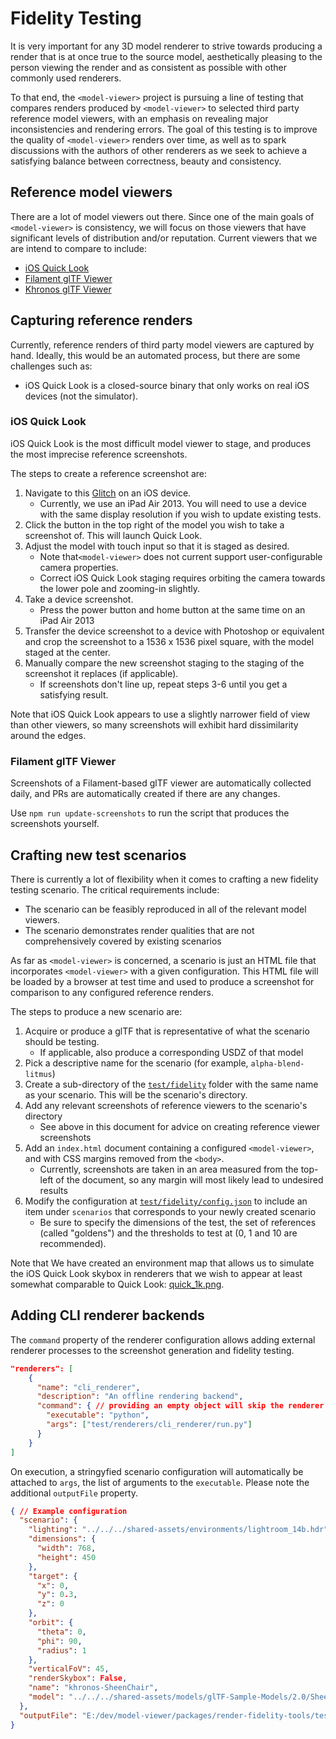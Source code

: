 # Fidelity Testing

It is very important for any 3D model renderer to strive towards producing a
render that is at once true to the source model, aesthetically pleasing to the
person viewing the render and as consistent as possible with other commonly
used renderers.

To that end, the `<model-viewer>` project is pursuing a line of testing that
compares renders produced by `<model-viewer>` to selected third party reference
model viewers, with an emphasis on revealing major inconsistencies and rendering
errors. The goal of this testing is to improve the quality of `<model-viewer>`
renders over time, as well as to spark discussions with the authors of other
renderers as we seek to achieve a satisfying balance between correctness,
beauty and consistency.

## Reference model viewers

There are a lot of model viewers out there. Since one of the main goals of
`<model-viewer>` is consistency, we will focus on those viewers that have
significant levels of distribution and/or reputation. Current viewers that we
are intend to compare to include:

 - [iOS Quick Look](https://developer.apple.com/arkit/gallery/)
 - [Filament glTF Viewer](https://github.com/google/filament/blob/master/samples/gltf_viewer.cpp)
 - [Khronos glTF Viewer](https://github.com/KhronosGroup/glTF-WebGL-PBR/tree/reference-viewer)

## Capturing reference renders

Currently, reference renders of third party model viewers are captured by hand.
Ideally, this would be an automated process, but there are some challenges such
as:

 - iOS Quick Look is a closed-source binary that only works on real iOS devices
   (not the simulator).

### iOS Quick Look

iOS Quick Look is the most difficult model viewer to stage, and produces the
most imprecise reference screenshots.

The steps to create a reference screenshot are:

 1. Navigate to this [Glitch](http://lopsided-motion.glitch.me/usdz.html) on an
    iOS device.
      - Currently, we use an iPad Air 2013. You will need to use a device with
        the same display resolution if you wish to update existing tests.
 2. Click the button in the top right of the model you wish to take a screenshot
    of. This will launch Quick Look.
 3. Adjust the model with touch input so that it is staged as desired.
      - Note that`<model-viewer>` does not current support user-configurable
        camera properties.
      - Correct iOS Quick Look staging requires orbiting the camera towards
        the lower pole and zooming-in slightly.
 4. Take a device screenshot.
      - Press the power button and home button at the same time on an iPad Air
        2013
 5. Transfer the device screenshot to a device with Photoshop or equivalent
    and crop the screenshot to a 1536 x 1536 pixel square, with the model
    staged at the center.
 6. Manually compare the new screenshot staging to the staging of the screenshot
    it replaces (if applicable).
      - If screenshots don't line up, repeat steps 3-6 until you get a
        satisfying result.

Note that iOS Quick Look appears to use a slightly narrower field of view than
other viewers, so many screenshots will exhibit hard dissimilarity around the
edges.

### Filament glTF Viewer

Screenshots of a Filament-based glTF viewer are automatically collected daily,
and PRs are automatically created if there are any changes.

Use `npm run update-screenshots` to run the script that produces the screenshots
yourself. 

## Crafting new test scenarios

There is currently a lot of flexibility when it comes to crafting a new fidelity
testing scenario. The critical requirements include:

 - The scenario can be feasibly reproduced in all of the relevant model viewers.
 - The scenario demonstrates render qualities that are not comprehensively
   covered by existing scenarios

As far as `<model-viewer>` is concerned, a scenario is just an HTML file that
incorporates `<model-viewer>` with a given configuration. This HTML file will
be loaded by a browser at test time and used to produce a screenshot for
comparison to any configured reference renders.

The steps to produce a new scenario are:

 1. Acquire or produce a glTF that is representative of what the scenario should
    be testing.
      - If applicable, also produce a corresponding USDZ of that model
 2. Pick a descriptive name for the scenario (for example, `alpha-blend-litmus`)
 3. Create a sub-directory of the [`test/fidelity`](./) folder with the same
    name as your scenario. This will be the scenario's directory.
 4. Add any relevant screenshots of reference viewers to the scenario's
    directory
      - See above in this document for advice on creating reference viewer
        screenshots
 5. Add an `index.html` document containing a configured `<model-viewer>`, and
    with CSS margins removed from the `<body>`.
      - Currently, screenshots are taken in an area measured from the top-left of
        the document, so any margin will most likely lead to undesired results
 6. Modify the configuration at [`test/fidelity/config.json`](./config.json) to
    include an item under `scenarios` that corresponds to your newly created
    scenario
      - Be sure to specify the dimensions of the test, the set of references
        (called "goldens") and the thresholds to test at (0, 1 and 10 are
        recommended).

Note that We have created an environment map that allows us to simulate the iOS
Quick Look skybox in renderers that we wish to appear at least somewhat
comparable to Quick Look: [quick_1k.png](../../examples/assets/quick_1k.png).


## Adding CLI renderer backends

The `command` property of the renderer configuration allows adding external renderer processes to the screenshot generation and fidelity testing.

```json
"renderers": [
    {
      "name": "cli_renderer",
      "description": "An offline rendering backend",
      "command": { // providing an empty object will skip the renderer for image generation, but it is still expected to provide renderings in the golden folders for image comparison and report generation
        "executable": "python",
        "args": ["test/renderers/cli_renderer/run.py"]
      }
    }
]
```

On execution, a stringyfied scenario configuration will automatically be attached to `args`, the list of arguments to the `executable`. Please note the additional `outputFile` property.

```json
{ // Example configuration
  "scenario": {
    "lighting": "../../../shared-assets/environments/lightroom_14b.hdr",
    "dimensions": {
      "width": 768,
      "height": 450
    },
    "target": {
      "x": 0,
      "y": 0.3,
      "z": 0
    },
    "orbit": {
      "theta": 0,
      "phi": 90,
      "radius": 1
    },
    "verticalFoV": 45,
    "renderSkybox": False,
    "name": "khronos-SheenChair",
    "model": "../../../shared-assets/models/glTF-Sample-Models/2.0/SheenChair/glTF-Binary/SheenChair.glb"
  },
  "outputFile": "E:/dev/model-viewer/packages/render-fidelity-tools/test/goldens/khronos-SheenChair/stellar-golden.png"
}
```
